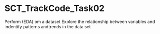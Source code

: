 # SCT_TrackCode_Task02
Perform (EDA) om a dataset Explore the relationship between variables  and indentify patterns andtrends in the data set
